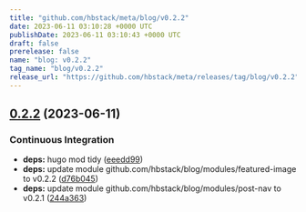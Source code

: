 ```yaml
---
title: "github.com/hbstack/meta/blog/v0.2.2"
date: 2023-06-11 03:10:28 +0000 UTC
publishDate: 2023-06-11 03:10:43 +0000 UTC
draft: false
prerelease: false
name: "blog: v0.2.2"
tag_name: "blog/v0.2.2"
release_url: "https://github.com/hbstack/meta/releases/tag/blog/v0.2.2"
---
```


## [0.2.2](https://github.com/hbstack/meta/compare/blog/v0.2.1...blog/v0.2.2) (2023-06-11)


### Continuous Integration

* **deps:** hugo mod tidy ([eeedd99](https://github.com/hbstack/meta/commit/eeedd9931c9a5169d5e0845036b802400b46fc51))
* **deps:** update module github.com/hbstack/blog/modules/featured-image to v0.2.2 ([d76b045](https://github.com/hbstack/meta/commit/d76b04575c268acc069108aff192495483ce65d6))
* **deps:** update module github.com/hbstack/blog/modules/post-nav to v0.2.1 ([244a363](https://github.com/hbstack/meta/commit/244a363145094e596010ac5c4f46240070d39551))
